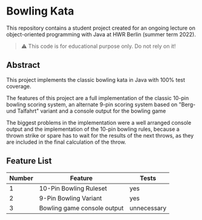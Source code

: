 # Bowling Kata

This repository contains a student project created for an ongoing lecture on object-oriented programming with Java at HWR Berlin (summer term 2022).

> :warning: This code is for educational purpose only. Do not rely on it!


## Abstract

This project implements the classic bowling kata in Java with 100% test coverage.

The features of this project are a full implementation of the classic 10-pin bowling scoring system, an alternate 9-pin scoring system based on "Berg- und Talfahrt" variant and a console output for the bowling game

The biggest problems in the implementation were a well arranged console output and the implementation of the 10-pin bowling rules, because a thrown strike or spare has to wait for the results of the next throws, as they are included in the final calculation of the throw.


## Feature List

[TODO]: # (For each feature implemented, add a row to the table!)

| Number |          Feature            | Tests          |
|--------|-----------------------------|----------------|
|   1    |   10-Pin Bowling Ruleset    |       yes      |
|   2    |    9-Pin Bowling Variant    |       yes      |
|   3    | Bowling game console output |  unnecessary   |

